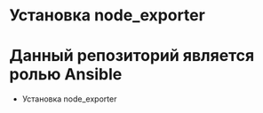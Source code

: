 Установка node_exporter
========

Данный репозиторий является ролью Ansible 
========================

*   Установка node_exporter

